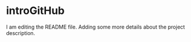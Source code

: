 # introGitHub
I am editing the README file. Adding some more details about the project description.
